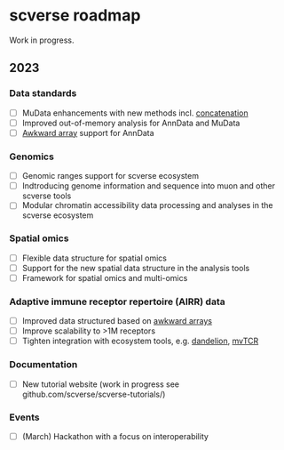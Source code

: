 # scverse roadmap

Work in progress.

## 2023

### Data standards

- [ ] MuData enhancements with new methods incl. [concatenation](https://anndata.readthedocs.io/en/latest/concatenation.html)
- [ ] Improved out-of-memory analysis for AnnData and MuData
- [ ] [Awkward array](https://awkward-array.org/doc/main/) support for AnnData

### Genomics

- [ ] Genomic ranges support for scverse ecosystem
- [ ] Indtroducing genome information and sequence into muon and other scverse tools
- [ ] Modular chromatin accessibility data processing and analyses in the scverse ecosystem

### Spatial omics

- [ ] Flexible data structure for spatial omics
- [ ] Support for the new spatial data structure in the analysis tools
- [ ] Framework for spatial omics and multi-omics

### Adaptive immune receptor repertoire (AIRR) data

- [ ] Improved data structured based on [awkward arrays](https://awkward-array.org/doc/main/)
- [ ] Improve scalability to >1M receptors
- [ ] Tighten integration with ecosystem tools, e.g. [dandelion](https://sc-dandelion.readthedocs.io/en/latest/?badge=latest), [mvTCR](https://github.com/SchubertLab/mvTCR)

### Documentation
- [ ] New tutorial website (work in progress see github.com/scverse/scverse-tutorials/)

### Events

- [ ] (March) Hackathon with a focus on interoperability
